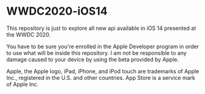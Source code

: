 # WWDC2020-iOS14
This repository is just to explore all new api available in iOS 14 presented at the WWDC 2020.

You have to be sure you're enrolled in the Apple Developer program in order to use what will be inside this repository. I am not be responsible to any damage caused to your device by using the beta provided by Apple.

Apple, the Apple logo, iPad, iPhone, and iPod touch are trademarks of Apple Inc., registered in the U.S. and other countries. App Store is a service mark of Apple Inc.

